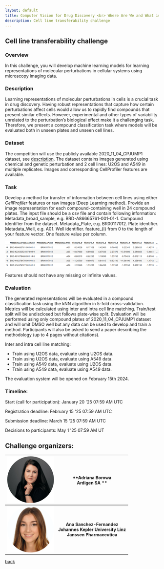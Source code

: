 ```yaml
---
layout: default
title: Computer Vision for Drug Discovery <br> Where Are We and What is Beyond?
description: Cell line transferability challenge 
---
```


## Cell line transferability challenge 

### Overview

In this challenge, you will develop machine learning models for learning representations of molecular perturbations in cellular systems using microscopy imaging data.

### Description

Learning representations of molecular perturbations in cells is a crucial task in drug discovery. Having robust representations that capture how certain perturbations affect cells would allow us to rapidly find compounds that present similar effects. However, experimental and other types of variability unrelated to the perturbation’s biological effect make it a challenging task. Therefore, we present a compound classification task where models will be evaluated both in unseen plates and unseen cell lines. 

### Dataset

The competition will use the publicly available 2020_11_04_CPJUMP1 dataset, see [description](https://github.com/jump-cellpainting/2024_Chandrasekaran_NatureMethods). The dataset contains images generated using chemical and genetic perturbation and 2 cell lines: U2OS and A549 in multiple replicates. Images and corresponding CellProfiler features are available. 

### Task

Develop a method for transfer of information between cell lines using either *CellProfiler* features or raw images (Deep Learning method). Provide an image representation for each compound-containing well in 24 compound plates. The input file should be a csv file and contain following information:
Metadata_broad_sample, e.g. BRD-A86665761-001-01-1. Compound identifier from the dataset.
Metadata_Plate, e.g. BR00117012. Plate identifier.
Metadata_Well, e.g. A01. Well identifier.
feature_{i} from 0 to the length of your feature vector. One feature value per column.

![challenge_img1](./challenge_img1.png)

Features should not have any missing or infinite values. 

### Evaluation

The generated representations will be evaluated in a compound classification task using the kNN algorithm in 5-fold cross-validation. Metrics will be calculated using inter and intra cell line matching. Train/test split will be undisclosed but follows plate-wise split. Evaluation will be performed using only compound plates of 2020_11_04_CPJUMP1 dataset and will omit DMSO well but any data can be used to develop and train a method. Participants will also be asked to send a paper describing the methodology (up to 4 pages without citations).

Inter and intra cell line matching:
- Train using U2OS data, evaluate using U2OS data.
- Train using U2OS data, evaluate using A549 data.
- Train using A549 data, evaluate using U2OS data.
- Train using A549 data, evaluate using A549 data.

The evaluation system will be opened on February 15th 2024.



### Timeline:

Start (call for participation): January 20 '25 07:59 AM UTC

Registration deadline: February 15 '25 07:59 AM UTC

Submission deadline: March 15 '25 07:59 AM UTC

Decisions to participants: May 1 '25 07:59 AM UT

## Challenge organizers:

| ![Adriana Borowa](./Ada.png) | **Adriana Borowa <br> Ardigen SA ** | 
|:-----------------:|:-----------------:|
| ![Ana Sanchez-Fernandez](./Ana.png) | **Ana Sanchez-Fernandez <br> Johannes Kepler University Linz <br> Janssen Pharmaceutica** | 

[back](./)